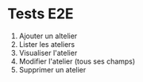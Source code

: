 # Tests E2E

1. Ajouter un altelier
2. Lister les ateliers
3. Visualiser l'atelier
4. Modifier l'atelier (tous ses champs)
5. Supprimer un atelier
